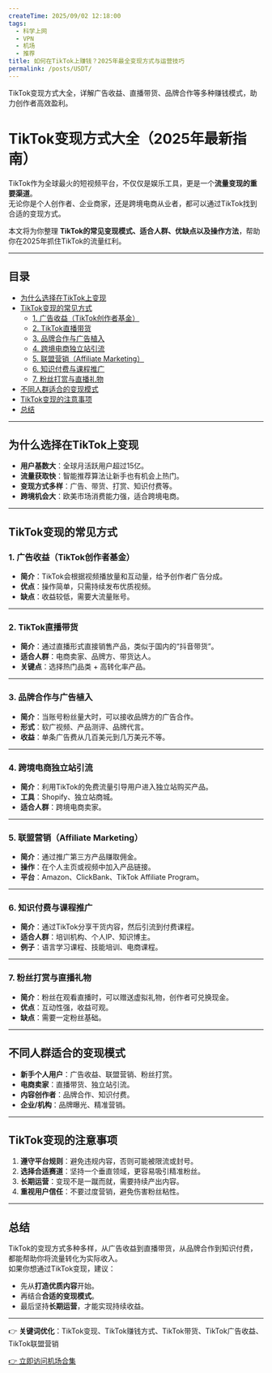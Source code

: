 ```yaml
---
createTime: 2025/09/02 12:18:00
tags:
  - 科学上网
  - VPN
  - 机场
  - 推荐
title: 如何在TikTok上赚钱？2025年最全变现方式与运营技巧
permalink: /posts/USDT/
---
```


TikTok变现方式大全，详解广告收益、直播带货、品牌合作等多种赚钱模式，助力创作者高效盈利。

<!-- more -->
# TikTok变现方式大全（2025年最新指南）

TikTok作为全球最火的短视频平台，不仅仅是娱乐工具，更是一个**流量变现的重要渠道**。  
无论你是个人创作者、企业商家，还是跨境电商从业者，都可以通过TikTok找到合适的变现方式。  

本文将为你整理 **TikTok的常见变现模式、适合人群、优缺点以及操作方法**，帮助你在2025年抓住TikTok的流量红利。

---

## 目录

- [为什么选择在TikTok上变现](#为什么选择在tiktok上变现)
- [TikTok变现的常见方式](#tiktok变现的常见方式)
  - [1. 广告收益（TikTok创作者基金）](#1-广告收益tiktok创作者基金)
  - [2. TikTok直播带货](#2-tiktok直播带货)
  - [3. 品牌合作与广告植入](#3-品牌合作与广告植入)
  - [4. 跨境电商独立站引流](#4-跨境电商独立站引流)
  - [5. 联盟营销（Affiliate Marketing）](#5-联盟营销affiliate-marketing)
  - [6. 知识付费与课程推广](#6-知识付费与课程推广)
  - [7. 粉丝打赏与直播礼物](#7-粉丝打赏与直播礼物)
- [不同人群适合的变现模式](#不同人群适合的变现模式)
- [TikTok变现的注意事项](#tiktok变现的注意事项)
- [总结](#总结)

---

## 为什么选择在TikTok上变现

- **用户基数大**：全球月活跃用户超过15亿。  
- **流量获取快**：智能推荐算法让新手也有机会上热门。  
- **变现方式多样**：广告、带货、打赏、知识付费等。  
- **跨境机会大**：欧美市场消费能力强，适合跨境电商。  

---

## TikTok变现的常见方式

### 1. 广告收益（TikTok创作者基金）

- **简介**：TikTok会根据视频播放量和互动量，给予创作者广告分成。  
- **优点**：操作简单，只需持续发布优质视频。  
- **缺点**：收益较低，需要大流量账号。  

---

### 2. TikTok直播带货

- **简介**：通过直播形式直接销售产品，类似于国内的“抖音带货”。  
- **适合人群**：电商卖家、品牌方、带货达人。  
- **关键点**：选择热门品类 + 高转化率产品。  

---

### 3. 品牌合作与广告植入

- **简介**：当账号粉丝量大时，可以接收品牌方的广告合作。  
- **形式**：软广视频、产品测评、品牌代言。  
- **收益**：单条广告费从几百美元到几万美元不等。  

---

### 4. 跨境电商独立站引流

- **简介**：利用TikTok的免费流量引导用户进入独立站购买产品。  
- **工具**：Shopify、独立站商城。  
- **适合人群**：跨境电商卖家。  

---

### 5. 联盟营销（Affiliate Marketing）

- **简介**：通过推广第三方产品赚取佣金。  
- **操作**：在个人主页或视频中加入产品链接。  
- **平台**：Amazon、ClickBank、TikTok Affiliate Program。  

---

### 6. 知识付费与课程推广

- **简介**：通过TikTok分享干货内容，然后引流到付费课程。  
- **适合人群**：培训机构、个人IP、知识博主。  
- **例子**：语言学习课程、技能培训、电商课程。  

---

### 7. 粉丝打赏与直播礼物

- **简介**：粉丝在观看直播时，可以赠送虚拟礼物，创作者可兑换现金。  
- **优点**：互动性强，收益可观。  
- **缺点**：需要一定粉丝基础。  

---

## 不同人群适合的变现模式

- **新手个人用户**：广告收益、联盟营销、粉丝打赏。  
- **电商卖家**：直播带货、独立站引流。  
- **内容创作者**：品牌合作、知识付费。  
- **企业/机构**：品牌曝光、精准营销。  

---

## TikTok变现的注意事项

1. **遵守平台规则**：避免违规内容，否则可能被限流或封号。  
2. **选择合适赛道**：坚持一个垂直领域，更容易吸引精准粉丝。  
3. **长期运营**：变现不是一蹴而就，需要持续产出内容。  
4. **重视用户信任**：不要过度营销，避免伤害粉丝粘性。  

---

## 总结

TikTok的变现方式多种多样，从广告收益到直播带货，从品牌合作到知识付费，都能帮助你将流量转化为实际收入。  
如果你想通过TikTok变现，建议：  

- 先从**打造优质内容**开始。  
- 再结合**合适的变现模式**。  
- 最后坚持**长期运营**，才能实现持续收益。  

---

👉 **关键词优化**：TikTok变现、TikTok赚钱方式、TikTok带货、TikTok广告收益、TikTok联盟营销

[👉 立即访问机场合集](https://yp7.net/posts/vpnsum/)

